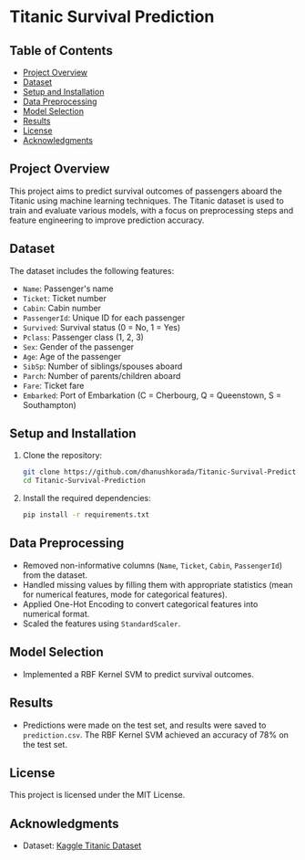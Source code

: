 # Titanic Survival Prediction

## Table of Contents

- [Project Overview](#Project-Overview)
- [Dataset](#Dataset)
- [Setup and Installation](#setup-and-Installation)
- [Data Preprocessing](#Data-Preprocessing)
- [Model Selection](#model-selection)
- [Results](#results)
- [License](#license)
- [Acknowledgments](#Acknowledgments)

## Project Overview
This project aims to predict survival outcomes of passengers aboard the Titanic using machine learning techniques. The Titanic dataset is used to train and evaluate various models, with a focus on preprocessing steps and feature engineering to improve prediction accuracy.

## Dataset
The dataset includes the following features:
- `Name`: Passenger's name
- `Ticket`: Ticket number
- `Cabin`: Cabin number
- `PassengerId`: Unique ID for each passenger
- `Survived`: Survival status (0 = No, 1 = Yes)
- `Pclass`: Passenger class (1, 2, 3)
- `Sex`: Gender of the passenger
- `Age`: Age of the passenger
- `SibSp`: Number of siblings/spouses aboard
- `Parch`: Number of parents/children aboard
- `Fare`: Ticket fare
- `Embarked`: Port of Embarkation (C = Cherbourg, Q = Queenstown, S = Southampton)

## Setup and Installation
1. Clone the repository:
    ```bash
    git clone https://github.com/dhanushkorada/Titanic-Survival-Prediction.git
    cd Titanic-Survival-Prediction
    ```
2. Install the required dependencies:
    ```bash
    pip install -r requirements.txt
    ```

## Data Preprocessing
- Removed non-informative columns (`Name`, `Ticket`, `Cabin`, `PassengerId`) from the dataset.
- Handled missing values by filling them with appropriate statistics (mean for numerical features, mode for categorical features).
- Applied One-Hot Encoding to convert categorical features into numerical format.
- Scaled the features using `StandardScaler`.

## Model Selection
- Implemented a RBF Kernel SVM to predict survival outcomes.

## Results
- Predictions were made on the test set, and results were saved to `prediction.csv`. The RBF Kernel SVM achieved an accuracy of 78% on the test set.

## License
This project is licensed under the MIT License.

## Acknowledgments
- Dataset: [Kaggle Titanic Dataset](https://www.kaggle.com/c/titanic/data)
